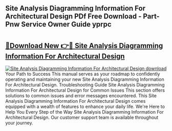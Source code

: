 ## Site Analysis Diagramming Information For Architectural Design PDf Free Download - Part-Pnw Service Owner Guide yprpc

# <h2><a href="http://dfjpn3s.blite.top/?on=Site+Analysis+Diagramming+Information+For+Architectural+Design">🔗Download New 👉🔴 Site Analysis Diagramming Information For Architectural Design</a></h2>

[![Site Analysis Diagramming Information For Architectural Design download](https://i.imgur.com/lujVjoI.png)](http://dfjpn3s.blite.top/?on=Site+Analysis+Diagramming+Information+For+Architectural+Design)
Your Path to Success This manual serves as your roadmap to confidently operating and maintaining your new Site Analysis Diagramming Information For Architectural Design. Troubleshooting Guide Site Analysis Diagramming Information For Architectural Design for Common Issues This section offers solutions to common issues and error messages encountered. This Site Analysis Diagramming Information For Architectural Design comes equipped with a wealth of features to enhance your daily life. We're Here to Help You Every Step of the Way Site Analysis Diagramming Information For Architectural Design. Our customer support team is available throughout your journey.
